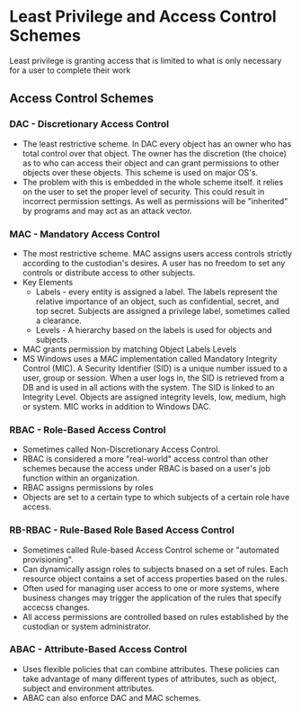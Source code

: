 # Least Privilege and Access Control Schemes

Least privilege is granting access that is limited to what is only necessary for a user to complete their work

## Access Control Schemes

### DAC - Discretionary Access Control
 - The least restrictive scheme.  In DAC every object has an owner who has total control over that object.  The owner has the discretion (the choice) as to who can access their object and can grant permissions to other objects over these objects.  This scheme is used on major OS's.  
 - The problem with this is embedded in the whole scheme itself. it relies on the user to set the proper level of security.  This could result in incorrect permission settings.  As well as permissions will be "inherited" by programs and may act as an attack vector.

### MAC - Mandatory Access Control
 - The most restrictive scheme.  MAC assigns users access controls strictly according to the custodian's desires.  A user has no freedom to set any controls or distribute access to other subjects.
 - Key Elements
    - Labels - every entity is assigned a label.  The labels represent the relative importance of an object, such as confidential, secret, and top secret.  Subjects are assigned a privilege label, sometimes called a clearance.
    - Levels - A hierarchy based on the labels is used for objects and subjects.
 - MAC grants permission by matching Object Labels Levels
 - MS Windows uses a MAC implementation called Mandatory Integrity Control (MIC). A Security Identifier (SID) is a unique number issued to a user, group or session.  When a user logs in, the SID is retrieved from a DB and is used in all actions with the system.  The SID is linked to an Integrity Level.  Objects are assigned integrity levels, low, medium, high or system.  MIC works in addition to Windows DAC. 
 
### RBAC - Role-Based Access Control
 - Sometimes called Non-Discretionary Access Control.  
 - RBAC is considered a more "real-world" access control than other schemes because the access under RBAC is based on a user's job function within an organization.    
 - RBAC assigns permissions by roles
 - Objects are set to a certain type to which subjects of a certain role have access.

### RB-RBAC - Rule-Based Role Based Access Control 

 - Sometimes called Rule-based Access Control scheme or "automated provisioning".
 - Can dynamically assign roles to subjects bnased on a set of rules.  Each resource object contains a set of access properties based on the rules.
 - Often used for managing user access to one or more systems, where business changes may trigger the application of the rules that specify accecss changes.
 - All access permissions are controlled based on rules established by the custodian or system administrator.

### ABAC - Attribute-Based Access Control 
 - Uses flexible policies that can combine attributes.  These policies can take advantage of many different types of attributes, such as object, subject and environment attributes.
 - ABAC can also enforce DAC and MAC schemes.